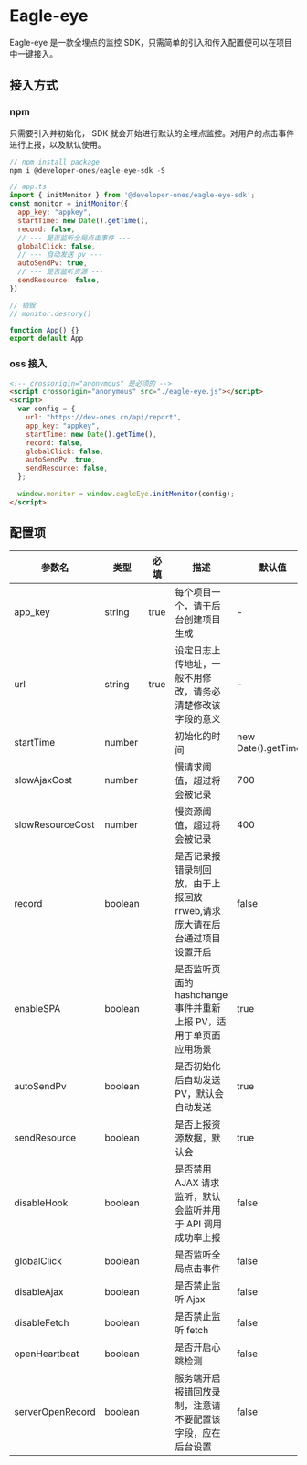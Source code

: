 # Eagle-eye

Eagle-eye 是一款全埋点的监控 SDK，只需简单的引入和传入配置便可以在项目中一键接入。

## 接入方式

### npm

只需要引入并初始化， SDK 就会开始进行默认的全埋点监控。对用户的点击事件进行上报，以及默认使用。

```js
// npm install package
npm i @developer-ones/eagle-eye-sdk -S

// app.ts
import { initMonitor } from '@developer-ones/eagle-eye-sdk';
const monitor = initMonitor({
  app_key: "appkey",
  startTime: new Date().getTime(),
  record: false,
  // --- 是否监听全局点击事件 ---
  globalClick: false,
  // --- 自动发送 pv ---
  autoSendPv: true,
  // --- 是否监听资源 ---
  sendResource: false,
})

// 销毁
// monitor.destory()

function App() {}
export default App
```

### oss 接入

```html
<!-- crossorigin="anonymous" 是必须的 -->
<script crossorigin="anonymous" src="./eagle-eye.js"></script>
<script>
  var config = {
    url: "https://dev-ones.cn/api/report",
    app_key: "appkey",
    startTime: new Date().getTime(),
    record: false,
    globalClick: false,
    autoSendPv: true,
    sendResource: false,
  };
  
  window.monitor = window.eagleEye.initMonitor(config);
</script>
```

## 配置项

| 参数名 | 类型 | 必填 | 描述 | 默认值 | 备注 |
| ------  | ---- | ---- | ---- | ------ | ---- |
|  app_key          |  string    | true |  每个项目一个，请于后台创建项目生成                                       |  -                    |    |
|  url              |  string    | true |  设定日志上传地址，一般不用修改，请务必清楚修改该字段的意义                   |  -                    |    |
|  startTime        |  number    |      |  初始化的时间                                                          | new Date().getTime() |    |
|  slowAjaxCost     |  number    |      |  慢请求阈值，超过将会被记录                                              |  700                  |    |
|  slowResourceCost |  number    |      |  慢资源阈值，超过将会被记录                                              |  400                  |    |
|  record           |  boolean   |      |  是否记录报错录制回放，由于上报回放 rrweb,请求庞大请在后台通过项目设置开启      |  false                |    |
|  enableSPA        |  boolean   |      |  是否监听页面的 hashchange 事件并重新上报 PV，适用于单页面应用场景           |  true                 |    |
|  autoSendPv       |  boolean   |      |  是否初始化后自动发送 PV，默认会自动发送                                   |  true                 |    |
|  sendResource     |  boolean   |      |  是否上报资源数据，默认会                                                |  true                 |    |
|  disableHook      |  boolean   |      |  是否禁用 AJAX 请求监听，默认会监听并用于 API 调用成功率上报                 |  false                |    |
|  globalClick      |  boolean   |      |  是否监听全局点击事件                                                   |  false                 |    |
|  disableAjax      |  boolean   |      |  是否禁止监听 Ajax                                                     |  false                 |    |
|  disableFetch     |  boolean   |      |  是否禁止监听 fetch                                                    |  false                 |    |
|  openHeartbeat    |  boolean   |      |  是否开启心跳检测                                                       |  false                 |    |
|  serverOpenRecord |  boolean   |      |  服务端开启报错回放录制，注意请不要配置该字段，应在后台设置                    |  false                 |    |
